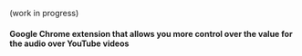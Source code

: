 (work in progress)
#### Google Chrome extension that allows you more control over the value for the audio over YouTube videos
